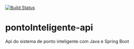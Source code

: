 [![Build Status](https://travis-ci.org/Mayconrp/ponto-inteligente-api.svg?branch=master)](https://travis-ci.org/Mayconrp/ponto-inteligente-api)

# pontoInteligente-api
Api do sistema de ponto inteligente com Java e Spring Boot

